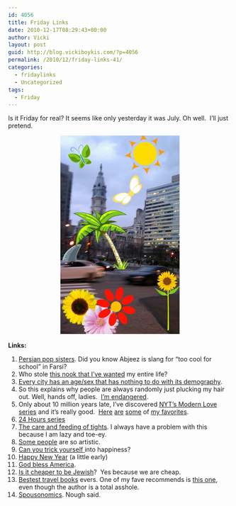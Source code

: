 ```yaml
---
id: 4056
title: Friday Links
date: 2010-12-17T08:29:43+00:00
author: Vicki
layout: post
guid: http://blog.vickiboykis.com/?p=4056
permalink: /2010/12/friday-links-41/
categories:
  - fridaylinks
  - Uncategorized
tags:
  - Friday
---
```

Is it Friday for real? It seems like only yesterday it was July. Oh well.  I&#8217;ll just pretend.

<p style="text-align: center;">
  <a href="https://raw.githubusercontent.com/veekaybee/wlb/gh-pages/assets/images/2010/12/wpid-1292591639_picsay-1292591639.jpg"><img class="aligncenter size-full wp-image-4057" title="wpid-1292591639_picsay-1292591639.jpg" src="https://raw.githubusercontent.com/veekaybee/wlb/gh-pages/assets/images/2010/12/wpid-1292591639_picsay-1292591639.jpg" alt="" width="269" height="448" /></a>
</p>

<p style="text-align: center;">
  <p>
    <strong>Links:</strong>
  </p>
  
  <ol>
    <li>
      <a href="http://www.theworld.org/2010/12/15/persian-pop-abjeez/">Persian pop sisters</a>. Did you know Abjeez is slang for &#8220;too cool for school&#8221; in Farsi?
    </li>
    <li>
      Who stole <a href="http://hookedonhouses.net/wp-content/uploads/2010/11/greenwich-MLS-upstairs-landing-611x405.jpg">this nook that I&#8217;ve wanted</a> my entire life?
    </li>
    <li>
      <a href="http://www.reddit.com/r/AskReddit/comments/elsin/every_city_has_a_sex_and_an_age_which_have/">Every city has an age/sex that has nothing to do with its demography</a>.
    </li>
    <li>
      So this explains why people are always randomly just plucking my hair out. Well, hands off, ladies.  <a href="http://www.russiaprofile.org/page.php?pageid=Culture+%26+Living&articleid=a1292258352">I&#8217;m endangered</a>.
    </li>
    <li>
      Only about 10 million years late, I&#8217;ve discovered <a href="http://topics.nytimes.com/topics/features/style/fashionandstyle/columns/modernlove/index.html">NYT&#8217;s Modern Love series</a> and it&#8217;s really good.  <a href="http://www.nytimes.com/2006/10/22/fashion/22love.html?pagewanted=1&_r=1&ref=modernlove">Here</a> <a href="http://www.nytimes.com/2009/01/11/fashion/11love.html?ref=modernlove">are</a> <a href="http://www.nytimes.com/2009/06/07/fashion/07love.html?pagewanted=1&ref=modernlove">some</a> of <a href="http://www.nytimes.com/2009/12/06/fashion/06love.html?ref=modernlove">my </a><a href="http://www.nytimes.com/2010/04/25/fashion/25Love.html?ref=modernlove">favorites</a>.
    </li>
    <li>
      <a href="http://www.fernandovt.com/#223042/24-Hours-in-Moscow">24 Hours series</a>
    </li>
    <li>
      <a href="http://corporette.com/2010/12/16/the-care-and-feeding-of-tights/?utm_source=feedburner&utm_medium=feed&utm_campaign=Feed%3A+Corporette+%28Corporette.com%29">The care and feeding of tights</a>. I always have a problem with this because I am lazy and toe-ey.
    </li>
    <li>
      <a href="http://www.shesuggests.com/2010/12/13/the-secret-to-happiness/">Some people</a> are so artistic.
    </li>
    <li>
      <a href="http://midianitemanna.blogspot.com/2010/12/i-try-to-keep-up-with-penelope-trunks.html">Can you trick yourself </a>into happiness?
    </li>
    <li>
      <a href="http://community.livejournal.com/ru_foto/45769999.html">Happy New Year</a> (a little early)
    </li>
    <li>
      <a href="http://www.flourishinprogress.com/2010/12/i-failed-shit.html?utm_source=feedburner&utm_medium=feed&utm_campaign=Feed:+FlourishInProgress+(Flourish+in+Progress)">God bless America</a>.
    </li>
    <li>
      <a href="http://scaryazeri.blogspot.com/2010/12/is-it-cheaper-to-be-jew.html">Is it cheaper to be Jewish</a>?  Yes because we are cheap.
    </li>
    <li>
      <a href="http://www.worldhum.com/features/lists/the-100-most-celebrated-travel-books-list-20100427/">Bestest travel books</a> evers. One of my fave recommends is <a href="http://en.wikipedia.org/wiki/Among_the_Believers:_An_Islamic_Journey">this one</a>, even though the author is a total asshole.
    </li>
    <li>
      <a href="http://www.spousonomics.com/">Spousonomics</a>. Nough said.
    </li>
  </ol>